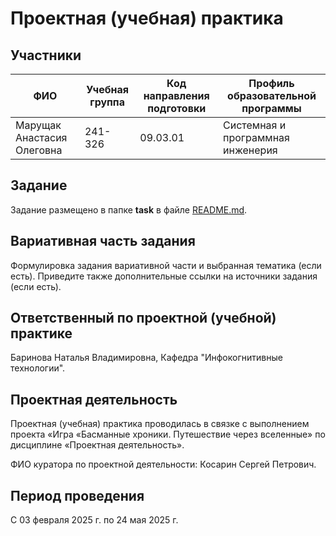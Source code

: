 # Проектная (учебная) практика

## Участники

| ФИО | Учебная группа | Код направления подготовки | Профиль образовательной программы |
|-|-|-|-|
| Марущак Анастасия Олеговна |241-326|09.03.01|Системная и программная инженерия|

## Задание

Задание размещено в папке **task** в файле [README.md](task/README.md).

## Вариативная часть задания

Формулировка задания вариативной части и выбранная тематика (если есть). Приведите также дополнительные ссылки на источники задания (если есть).

## Ответственный по проектной (учебной) практике

Баринова Наталья Владимировна, Кафедра "Инфокогнитивные технологии".

## Проектная деятельность

Проектная (учебная) практика проводилась в связке с выполнением проекта «Игра «Басманные хроники. Путешествие через вселенные» по дисциплине «Проектная деятельность».

ФИО куратора по проектной деятельности: Косарин Сергей Петрович. 

## Период проведения

С 03 февраля 2025 г. по 24 мая 2025 г.
